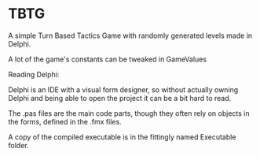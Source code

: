 # TBTG
A simple Turn Based Tactics Game with randomly generated levels made in Delphi.

A lot of the game's constants can be tweaked in GameValues

Reading Delphi:

Delphi is an IDE with a visual form designer, so without actually owning Delphi and being able to open the project it can be a bit hard to read.

The .pas files are the main code parts, though they often rely on objects in the forms, defined in the .fmx files.

A copy of the compiled executable is in the fittingly named Executable folder.
